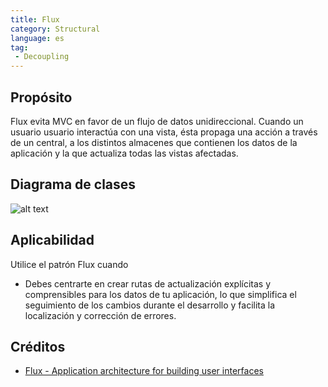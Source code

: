 ```yaml
---
title: Flux
category: Structural
language: es
tag:
 - Decoupling
---
```


## Propósito

Flux evita MVC en favor de un flujo de datos unidireccional. Cuando un usuario
usuario interactúa con una vista, ésta propaga una acción a través de un
central, a los distintos almacenes que contienen los datos de la aplicación y la
que actualiza todas las vistas afectadas.

## Diagrama de clases

![alt text](./etc/flux.png "Flux")

## Aplicabilidad

Utilice el patrón Flux cuando

* Debes centrarte en crear rutas de actualización explícitas y comprensibles para los datos de tu aplicación, lo que
  simplifica el seguimiento de los cambios durante el desarrollo y facilita la localización y corrección de errores.

## Créditos

* [Flux - Application architecture for building user interfaces](http://facebook.github.io/flux/)
